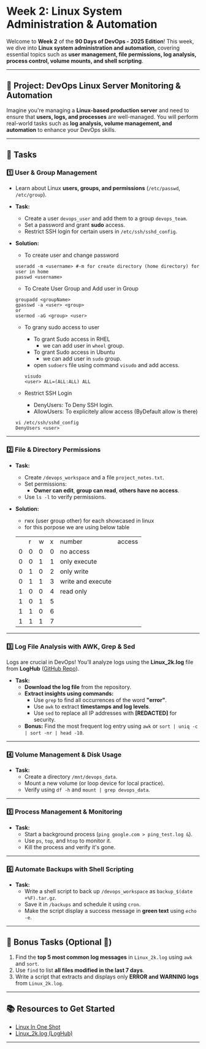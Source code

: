 # Week 2: Linux System Administration & Automation

Welcome to **Week 2** of the **90 Days of DevOps - 2025 Edition**! This week, we dive into **Linux system administration and automation**, covering essential topics such as **user management, file permissions, log analysis, process control, volume mounts, and shell scripting**.

---

## 🚀 Project: DevOps Linux Server Monitoring & Automation
Imagine you're managing a **Linux-based production server** and need to ensure that **users, logs, and processes** are well-managed. You will perform real-world tasks such as **log analysis, volume management, and automation** to enhance your DevOps skills.

---

## 📌 Tasks

### **1️⃣ User & Group Management**
- Learn about Linux **users, groups, and permissions** (`/etc/passwd`, `/etc/group`).
- **Task:**  
  - Create a user `devops_user` and add them to a group `devops_team`.
  - Set a password and grant **sudo** access.
  - Restrict SSH login for certain users in `/etc/ssh/sshd_config`.

- **Solution:**
  - To create user and change password
  ```shell
  useradd -m <username> #-m for create directory (home directory) for user in home
  passwd <username>
  ```

  - To Create User Group and Add user in Group
  ```shell
  groupadd <groupName>
  gpasswd -a <user> <group>
  or
  usermod -aG <group> <user>
  ```

  - To grany sudo access to user
    - To grant Sudo access in RHEL
      - we can add user in `wheel` group.
    - To grant Sudo access in Ubuntu
      - we can add user in `sudo` group.
    - open `sudoers` file using command `visudo` and add access.
    ```shell
    visudo
    <user> ALL=(ALL:ALL) ALL
    ```
  
  - Restrict SSH Login
    - DenyUsers: To Deny SSH login.
    - AllowUsers: To explicitely allow access (ByDefault allow is there)
  ```shell
  vi /etc/ssh/sshd_config
  DenyUsers <user>
  ```
---

### **2️⃣ File & Directory Permissions**
- **Task:**  
  - Create `/devops_workspace` and a file `project_notes.txt`.
  - Set permissions:
    - **Owner can edit**, **group can read**, **others have no access**.
  - Use `ls -l` to verify permissions.

- **Solution:**
  - rwx (user group other) for each showcased in linux
  - for this porpose we are using below table
  <table> 
    <th>
      <td>r</td>
      <td>w</td>
      <td>x</td>
      <td>number</td>
      <td>access</td>
    </th>
    <tr>
      <td>0</td>
      <td>0</td>
      <td>0</td>
      <td>0</td>
      <td>no access</td>
    </tr>
    <tr>
      <td>0</td>
      <td>0</td>
      <td>1</td>
      <td>1</td>
      <td>only execute</td>
    </tr>
    <tr>
      <td>0</td>
      <td>1</td>
      <td>0</td>
      <td>2</td>
      <td>only write</td>
    </tr>
    <tr>
      <td>0</td>
      <td>1</td>
      <td>1</td>
      <td>3</td>
      <td>write and execute</td>
    </tr>
    <tr>
      <td>1</td>
      <td>0</td>
      <td>0</td>
      <td>4</td>
      <td>read only</td>
    </tr>
    <tr>
      <td>1</td>
      <td>0</td>
      <td>1</td>
      <td>5</td>
    </tr>
    <tr>
      <td>1</td>
      <td>1</td>
      <td>0</td>
      <td>6</td>
    </tr>
    <tr>
      <td>1</td>
      <td>1</td>
      <td>1</td>
      <td>7</td>
    </tr>
  </table>

---

### **3️⃣ Log File Analysis with AWK, Grep & Sed**
Logs are crucial in DevOps! You’ll analyze logs using the **Linux_2k.log** file from **LogHub** ([GitHub Repo](https://github.com/logpai/loghub/blob/master/Linux/Linux_2k.log)).

- **Task:**  
  - **Download the log file** from the repository.
  - **Extract insights using commands:**
    - Use `grep` to find all occurrences of the word **"error"**.
    - Use `awk` to extract **timestamps and log levels**.
    - Use `sed` to replace all IP addresses with **[REDACTED]** for security.
  - **Bonus:** Find the most frequent log entry using `awk` or `sort | uniq -c | sort -nr | head -10`.

---

### **4️⃣ Volume Management & Disk Usage**
- **Task:**  
  - Create a directory `/mnt/devops_data`.
  - Mount a new volume (or loop device for local practice).
  - Verify using `df -h` and `mount | grep devops_data`.

---

### **5️⃣ Process Management & Monitoring**
- **Task:**  
  - Start a background process (`ping google.com > ping_test.log &`).
  - Use `ps`, `top`, and `htop` to monitor it.
  - Kill the process and verify it's gone.

---

### **6️⃣ Automate Backups with Shell Scripting**
- **Task:**  
  - Write a shell script to back up `/devops_workspace` as `backup_$(date +%F).tar.gz`.
  - Save it in `/backups` and schedule it using `cron`.
  - Make the script display a success message in **green text** using `echo -e`.

---

## 🎯 Bonus Tasks (Optional 🚀)
1. Find the **top 5 most common log messages** in `Linux_2k.log` using `awk` and `sort`.
2. Use `find` to list **all files modified in the last 7 days**.
3. Write a script that extracts and displays only **ERROR and WARNING logs** from `Linux_2k.log`.

---

## 📚 Resources to Get Started
- [Linux In One Shot](https://youtu.be/e01GGTKmtpc?si=FSVNFRwdNC0NZeba)
- [Linux_2k.log (LogHub)](https://github.com/logpai/loghub/blob/master/Linux/Linux_2k.log)

---
